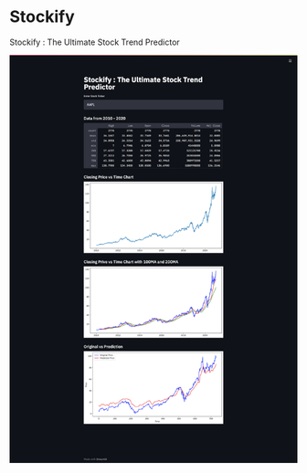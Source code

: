 # Stockify
Stockify : The Ultimate Stock Trend Predictor

![Alt text](screencapture-app.png?raw=true)
